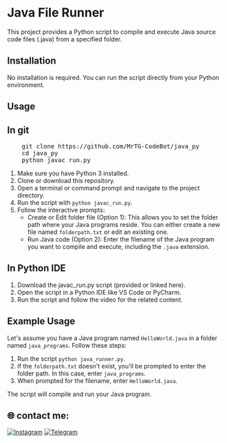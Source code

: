 # Java File Runner

This project provides a Python script to compile and execute Java source code files (.java) from a specified folder.

## Installation

No installation is required. You can run the script directly from your Python environment.

## Usage

## In git

<pre>
    git clone https://github.com/MrTG-CodeBot/java_py
    cd java_py
    python javac_run.py
</pre>

1.  Make sure you have Python 3 installed.
2.  Clone or download this repository.
3.  Open a terminal or command prompt and navigate to the project directory.
4.  Run the script with `python javac_run.py`.
5.  Follow the interactive prompts:
    - Create or Edit folder file (Option 1): This allows you to set the folder path where your Java programs reside. You can either create a new file named `folderpath.txt` or edit an existing one.
    - Run Java code (Option 2): Enter the filename of the Java program you want to compile and execute, including the `.java` extension.

## In Python IDE

1.  Download the javac_run.py script (provided or linked here).
2.  Open the script in a Python IDE like VS Code or PyCharm.
3.  Run the script and follow the video for the related content.

## Example Usage

Let's assume you have a Java program named `HelloWorld.java` in a folder named `java_programs`. Follow these steps:

1.  Run the script `python java_runner.py`.
2.  If the `folderpath.txt` doesn't exist, you'll be prompted to enter the folder path. In this case, enter `java_programs`.
3.  When prompted for the filename, enter `HelloWorld.java`.

The script will compile and run your Java program.

## 🌐 contact me:
[![Instagram](https://img.shields.io/badge/Instagram-%23E4405F.svg?logo=Instagram&logoColor=white)](https://instagram.com/mrtg_coder)
[![Telegram](https://img.shields.io/badge/Telegram-blue?logo=telegram)](https://t.me/MrTG_Coder)

